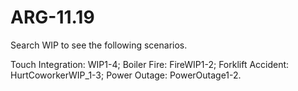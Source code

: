 # ARG-11.19
Search WIP to see the following scenarios. 

Touch Integration: WIP1-4; 
Boiler Fire: FireWIP1-2; 
Forklift Accident: HurtCoworkerWIP_1-3; 
Power Outage: PowerOutage1-2.
